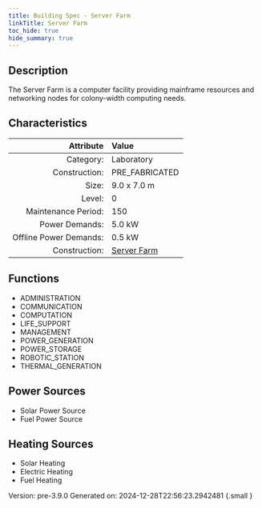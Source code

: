 ```yaml
---
title: Building Spec - Server Farm
linkTitle: Server Farm
toc_hide: true
hide_summary: true
---
```


## Description
The Server Farm is a computer facility providing mainframe resources and networking nodes for colony-width computing needs.

## Characteristics

| Attribute      | Value |
|--------:|:------|
|Category:|Laboratory|
|Construction:|PRE_FABRICATED|
|Size:|9.0 x 7.0 m|
|Level:|0|
|Maintenance Period:|150|
|Power Demands:|5.0 kW|
|Offline Power Demands:|0.5 kW|
|Construction:|[Server Farm](/docs/definitions/construction/server-farm)|

## Functions
      
- ADMINISTRATION
- COMMUNICATION
- COMPUTATION
- LIFE_SUPPORT
- MANAGEMENT
- POWER_GENERATION
- POWER_STORAGE
- ROBOTIC_STATION
- THERMAL_GENERATION


## Power Sources
      
- Solar Power Source
- Fuel Power Source

## Heating Sources

- Solar Heating
- Electric Heating
- Fuel Heating

Version: pre-3.9.0 Generated on: 2024-12-28T22:56:23.2942481
{.small }